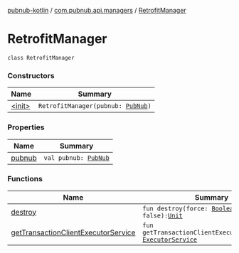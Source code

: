 [pubnub-kotlin](../../index.md) / [com.pubnub.api.managers](../index.md) / [RetrofitManager](./index.md)

# RetrofitManager

`class RetrofitManager`

### Constructors

| Name | Summary |
|---|---|
| [&lt;init&gt;](-init-.md) | `RetrofitManager(pubnub: `[`PubNub`](../../com.pubnub.api/-pub-nub/index.md)`)` |

### Properties

| Name | Summary |
|---|---|
| [pubnub](pubnub.md) | `val pubnub: `[`PubNub`](../../com.pubnub.api/-pub-nub/index.md) |

### Functions

| Name | Summary |
|---|---|
| [destroy](destroy.md) | `fun destroy(force: `[`Boolean`](https://kotlinlang.org/api/latest/jvm/stdlib/kotlin/-boolean/index.html)` = false): `[`Unit`](https://kotlinlang.org/api/latest/jvm/stdlib/kotlin/-unit/index.html) |
| [getTransactionClientExecutorService](get-transaction-client-executor-service.md) | `fun getTransactionClientExecutorService(): `[`ExecutorService`](https://docs.oracle.com/javase/6/docs/api/java/util/concurrent/ExecutorService.html) |
